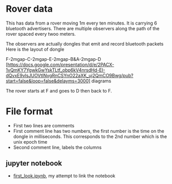 # Rover data
This has data from a rover moving 1m every ten minutes.   It is carrying 6 bluetooth advertisers.
There are multiple observers along the path of the rover spaced every twoo meters.

The observers are actually dongles that emit and record bluetooth packets
Here is the layout of dongle

F-2mgap-C-2mgap-E-2mgap-B&A-2mgap-D
[https://docs.google.com/presentation/d/e/2PACX-1vQmKY7YgwkGwYskTLtf_obp6kV4nrsdHd-EI-dQvxE9vlsJUOVtINvgRnCSYnO22aXK_uj2QmCO9Bwg/pub?start=false&loop=false&delayms=3000] diagrams

The rover starts at F and goes to D then back to F.

# File format
*  First two lines are comments
*  First comment line has two numbers, the first number is the time on the dongle in milliseconds.  This corresponds to the 2nd number which is the unix epoch time 
*  Second comment line, labels the columns

## jupyter notebook

* [first_look.ipynb](http://nbviewer.ipython.org/urls/raw.githubusercontent.com/saewoonam/ble_dongles/master/data/saewoo/rover/first_look.ipynb), my attempt to link the notebook
